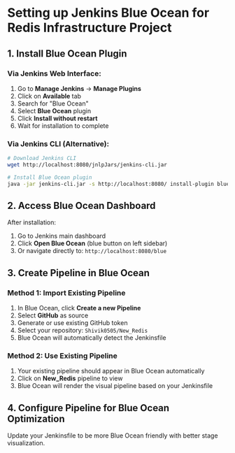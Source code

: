 # Setting up Jenkins Blue Ocean for Redis Infrastructure Project

## 1. Install Blue Ocean Plugin

### Via Jenkins Web Interface:
1. Go to **Manage Jenkins** → **Manage Plugins**
2. Click on **Available** tab
3. Search for "Blue Ocean"
4. Select **Blue Ocean** plugin
5. Click **Install without restart**
6. Wait for installation to complete

### Via Jenkins CLI (Alternative):
```bash
# Download Jenkins CLI
wget http://localhost:8080/jnlpJars/jenkins-cli.jar

# Install Blue Ocean plugin
java -jar jenkins-cli.jar -s http://localhost:8080/ install-plugin blueocean
```

## 2. Access Blue Ocean Dashboard

After installation:
1. Go to Jenkins main dashboard
2. Click **Open Blue Ocean** (blue button on left sidebar)
3. Or navigate directly to: `http://localhost:8080/blue`

## 3. Create Pipeline in Blue Ocean

### Method 1: Import Existing Pipeline
1. In Blue Ocean, click **Create a new Pipeline**
2. Select **GitHub** as source
3. Generate or use existing GitHub token
4. Select your repository: `Shivik0505/New_Redis`
5. Blue Ocean will automatically detect the Jenkinsfile

### Method 2: Use Existing Pipeline
1. Your existing pipeline should appear in Blue Ocean automatically
2. Click on **New_Redis** pipeline to view
3. Blue Ocean will render the visual pipeline based on your Jenkinsfile

## 4. Configure Pipeline for Blue Ocean Optimization

Update your Jenkinsfile to be more Blue Ocean friendly with better stage visualization.
